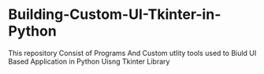 # Building-Custom-UI-Tkinter-in-Python
 This repository Consist of Programs And Custom utlity tools used to Biuld UI Based Application in Python Uisng Tkinter Library 
